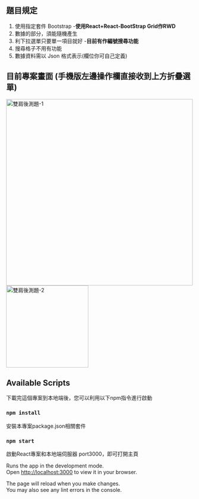 ## 題目規定
1. 使用指定套件 Bootstrap -**使用React+React-BootStrap Grid作RWD**
2. 數據的部分，須能隨機產生
3. 利下拉選單只要單一項目就好 -**目前有作編號搜尋功能**
4. 搜尋格子不用有功能 
5. 數據資料需以 Json 格式表示(欄位你可自己定義)

## 目前專案畫面  (手機版左邊操作欄直接收到上方折疊選單)
<img width="502" alt="雙肩後測題-1" src="https://user-images.githubusercontent.com/71853581/219854228-b52e91b7-910f-42c8-bd23-0a058fe4ca8a.png">  
<img width="221" alt="雙肩後測題-2" src="https://user-images.githubusercontent.com/71853581/219854234-8234e9f1-d586-43c8-af6e-0710eb64147b.png">

## Available Scripts

下載完這個專案到本地端後，您可以利用以下npm指令進行啟動
### `npm install`

安裝本專案package.json相關套件

### `npm start`

啟動React專案和本地端伺服器 port3000，即可打開主頁

Runs the app in the development mode.\
Open [http://localhost:3000](http://localhost:3000) to view it in your browser.

The page will reload when you make changes.\
You may also see any lint errors in the console.

